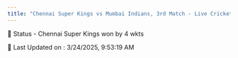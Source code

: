 ```yaml
---
title: "Chennai Super Kings vs Mumbai Indians, 3rd Match - Live Cricket Score"
--- 
```


📑 Status - Chennai Super Kings won by 4 wkts

📝 Last Updated on : 3/24/2025, 9:53:19 AM  

